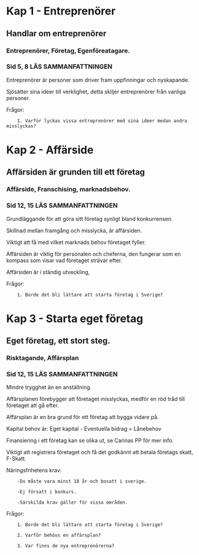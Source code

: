 #  Kap 1 - Entreprenörer
## Handlar om entreprenörer
### Entreprenörer, Företag, Egenföreatagare.
### Sid 5, 8 LÄS SAMMANFATTNINGEN
Entreprenörer är personer som driver fram uppfinningar och nyskapande. 

Sjösätter sina ideer till verklighet, detta skiljer entreprenörer från vanliga personer.

Frågor:
        
        1. Varför lyckas vissa entreprenörer med sina ideer medan andra misslyckas?

#  Kap 2 - Affärside
## Affärsiden är grunden till ett företag
### Affärside, Franschising, marknadsbehov.
### Sid 12, 15 LÄS SAMMANFATTNINGEN
Grundläggande för att göra sitt företag synligt bland konkurrensen. 

Skillnad mellan framgång och misslycka, är affärsiden.

Viktigt att få med vilket marknads behov företaget fyller. 

Affärsiden är viktig för personalen och cheferna, den fungerar som en kompass som visar vad företaget strävar efter.

Affärsiden är i ständig utveckling, 

Frågor:
        
        1. Borde det bli lättare att starta företag i Sverige?
        

#  Kap 3 - Starta eget företag
## Eget företag, ett stort steg.
### Risktagande, Affärsplan
### Sid 12, 15 LÄS SAMMANFATTNINGEN
Mindre trygghet än en anställning.

Affärsplanen förebygger att företaget misslyckas, medför en röd tråd till företaget att gå efter.

Affärsplan är en bra grund för ett företag att bygga vidare på.

Kapital behov är: Eget kapital - Eventuella bidrag = Lånebehov

Finansiering i ett företag kan se olika ut, se Carinas PP för mer info.

Viktigt att registrera företaget och få det godkännt att betala företags skatt, F-Skatt.

Näringsfrihetens krav:

        -Du måste vara minst 18 år och bosatt i sverige.
        
        -Ej försatt i konkurs.
        
        -Särskilda krav gäller för vissa områden.

Frågor:
        
        1. Borde det bli lättare att starta företag i Sverige?
        
        2. Varför behövs en affärsplan?
        
        3. Var finns de nya entreprenörerna?
        
        

